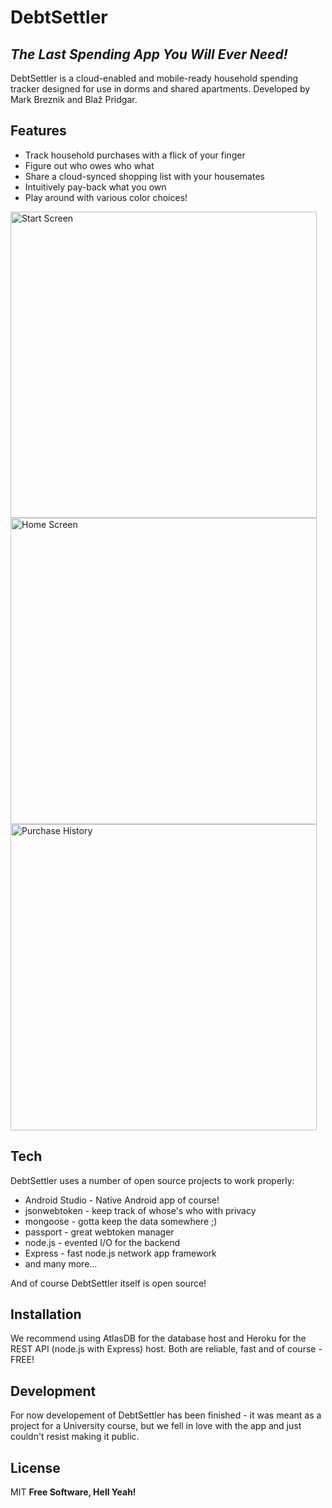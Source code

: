 # DebtSettler
## _The Last Spending App You Will Ever Need!_

DebtSettler is a cloud-enabled and mobile-ready household spending tracker designed for use in dorms and shared apartments.
Developed by Mark Breznik and Blaž Pridgar.

## Features

- Track household purchases with a flick of your finger
- Figure out who owes who what
- Share a cloud-synced shopping list with your housemates
- Intuitively pay-back what you own
- Play around with various color choices!

<img width="490" alt="Start Screen" src="https://user-images.githubusercontent.com/72226231/120117684-a2749c00-c18e-11eb-86b7-e7ec50bc1fbb.png">
<img width="490" alt="Home Screen" src="https://user-images.githubusercontent.com/72226231/120117687-a3a5c900-c18e-11eb-85d7-a52b3a866219.png">
<img width="490" alt="Purchase History" src="https://user-images.githubusercontent.com/72226231/120117688-a43e5f80-c18e-11eb-8369-363f7d58e70e.png">


## Tech

DebtSettler uses a number of open source projects to work properly:

- Android Studio - Native Android app of course!
- jsonwebtoken - keep track of whose's who with privacy
- mongoose - gotta keep the data somewhere ;)
- passport - great webtoken manager
- node.js - evented I/O for the backend
- Express - fast node.js network app framework
- and many more...

And of course DebtSettler itself is open source!

## Installation

We recommend using AtlasDB for the database host and Heroku for the REST API (node.js with Express) host. Both are reliable, fast and of course - FREE!

## Development

For now developement of DebtSettler has been finished - it was meant as a project for a University course, but we fell in love with the app and just couldn't resist making it public.

## License

MIT
**Free Software, Hell Yeah!**

